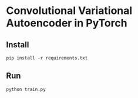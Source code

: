 # Convolutional Variational Autoencoder in PyTorch

## Install

```
pip install -r requirements.txt
```

## Run

```
python train.py
```